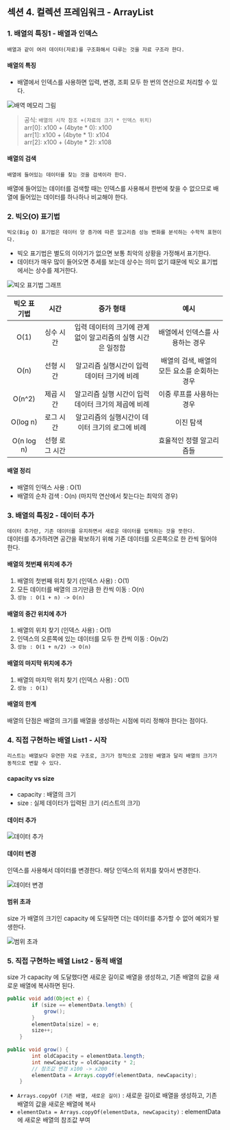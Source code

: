 ## 섹션 4. 컬렉션 프레임워크 - ArrayList

### 1. 배열의 특징1 - 배열과 인덱스
`배열과 같이 여러 데이터(자료)를 구조화해서 다루는 것을 자료 구조라 한다.`

#### 배열의 특징
- 배열에서 인덱스를 사용하면 입력, 변경, 조회 모두 한 번의 연산으로 처리할 수 있다.

![배역 메모리 그림](https://github.com/somminn/TIL/blob/main/image/%EC%8A%A4%ED%81%AC%EB%A6%B0%EC%83%B7%202025-03-17%20%EC%98%A4%ED%9B%84%209.32.19.png?raw=true)
>공식: `배열의 시작 참조 +(자료의 크기 * 인덱스 위치)`  
arr[0]: x100 + (4byte * 0): x100  
arr[1]: x100 + (4byte * 1): x104  
arr[2]: x100 + (4byte * 2): x108

#### 배열의 검색 
`배열에 들어있는 데이터를 찾는 것을 검색이라 한다.`

배열에 들어있는 데이터를 검색할 때는 인덱스를 사용해서 한번에 찾을 수 없으므로 배열에 들어있는 데이터를 하나하나 비교해야 한다.


### 2. 빅오(O) 표기법
`빅오(Big O) 표기법은 데이터 양 증가에 따른 알고리즘 성능 변화를 분석하는 수학적 표현이다.`  
- 빅오 표기법은 별도의 이야기가 없으면 보통 최악의 상황을 가정해서 표기한다.
- 데이터가 매우 많이 들어오면 추세를 보는데 상수는 의미 없기 떄문에 빅오 표기법에서는 상수를 제거한다.

![빅오 표기법 그래프](https://github.com/somminn/TIL/blob/main/image/%EC%8A%A4%ED%81%AC%EB%A6%B0%EC%83%B7%202025-03-17%20%EC%98%A4%ED%9B%84%209.47.32.png?raw=true)

|   빅오 표기법   |    시간    |               증가 형태               |             예시             |     
|:----------:|:--------:|:---------------------------------:|:--------------------------:|
|    O(1)    |  싱수 시간   | 입력 데이터의 크기에 관계없이 알고리즘의 실행 시간은 일정함 |     배열에서 인덱스를 사용하는 경우      |
|    O(n)    |  선형 시간   |     알고리즘 실행시간이 입력 데이터 크기에 비례      | 배열의 검색, 배열의 모든 요소를 순회하는 경우 |
|   O(n^2)   |  제곱 시간   |   알고리즘 실행 시간이 입력 데이터 크기의 제곱에 비례   |       이중 루프를 사용하는 경우       |
|  O(log n)  |  로그 시간   |    알고리즘의  실행시간이 데이터 크기의 로그에 비례    |           이진 탐색            |
| O(n log n) | 선형 로그 시간 |                                   |       효율적인 정렬 알고리즘들        | 


#### 배열 정리
- 배열의 인덱스 사용 : O(1)
- 배열의 순차 검색 : O(n) (마지막 연산에서 찾는다는 최악의 경우)

### 3. 배열의 특징2 - 데이터 추가
`데이터 추가란, 기존 데이터를 유지하면서 새로운 데이터를 입력하는 것을 뜻한다.`  
데이터를 추가하려면 공간을 확보하기 위해 기존 데이터를 오른쪽으로 한 칸씩 밀어야 한다.

#### 배열의 첫번째 위치에 추가
1. 배열의 첫번째 위치 찾기 (인덱스 사용) : O(1)
2. 모든 데이터를 배열의 크기만큼 한 칸씩 이동 : O(n)
3. `성능 : O(1 + n) -> O(n)`

#### 배열의 중간 위치에 추가
1. 배열의 위치 찾기 (인덱스 사용) : O(1)
2. 인덱스의 오른쪽에 있는 데이터를 모두 한 칸씩 이동 : O(n/2)
3. `성능 : O(1 + n/2) -> O(n)`

#### 배열의 마지막 위치에 추가
1. 배열의 마지막 위치 찾기 (인덱스 사용) : O(1)
2. `성능 : O(1)`

#### 배열의 한계
배열의 단점은 배열의 크기를 배열을 생성하는 시점에 미리 정해야 한다는 점이다.


### 4. 직접 구현하는 배열 List1 - 시작
`리스트는 배열보다 유연한 자료 구조로, 크기가 정적으로 고정된 배열과 달리 배열의 크기가 동적으로 변할 수 있다.`

#### capacity vs size
- capacity : 배열의 크기
- size : 실제 데이터가 입력된 크기 (리스트의 크기) 

#### 데이터 추가
![데이터 추가](https://github.com/somminn/TIL/blob/main/image/%EC%8A%A4%ED%81%AC%EB%A6%B0%EC%83%B7%202025-03-18%20%EC%98%A4%ED%9B%84%206.01.21.png?raw=true)

#### 데이터 변경
인덱스를 사용해서 데이터를 변경한다. 해당 인덱스의 위치를 찾아서 변경한다.

![데이터 변경](https://github.com/somminn/TIL/blob/main/image/%EC%8A%A4%ED%81%AC%EB%A6%B0%EC%83%B7%202025-03-18%20%EC%98%A4%ED%9B%84%206.02.02.png?raw=true)

#### 범위 초과
size 가 배열의 크기인 capacity 에 도달하면 더는 데이터를 추가할 수 없어 예외가 발생한다.

![범위 초과](https://github.com/somminn/TIL/blob/main/image/%EC%8A%A4%ED%81%AC%EB%A6%B0%EC%83%B7%202025-03-18%20%EC%98%A4%ED%9B%84%206.02.48.png?raw=true)


### 5. 직접 구현하는 배열 List2 - 동적 배열

size 가 capacity 에 도달했다면 새로운 길이로 배열을 생성하고, 기존 배열의 값을 새로운 배열에 복사하면 된다.
```java
public void add(Object e) {
        if (size == elementData.length) {
            grow();
        }
        elementData[size] = e;
        size++;
    }
    
public void grow() {
        int oldCapacity = elementData.length;
        int newCapacity = oldCapacity * 2;
        // 참조값 변경 x100 -> x200
        elementData = Arrays.copyOf(elementData, newCapacity);
    }
```
- `Arrays.copyOf (기존 배열, 새로운 길이)` : 새로운 길이로 배열을 생성하고, 기존 배열의 값을 새로운 배열에 복사
- `elementData = Arrays.copyOf(elementData, newCapacity)` : elementData 에 새로운 배열의 참조값 부여




